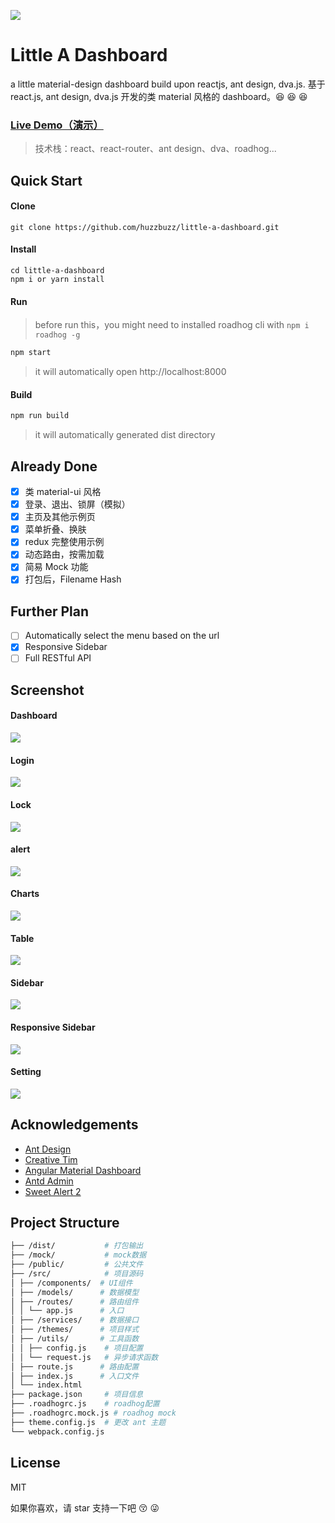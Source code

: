 ![](https://github.com/huzzbuzz/little-a-dashboard/blob/master/screenshot/logo-black.png) 
# Little A Dashboard

a little material-design dashboard build upon reactjs, ant design, dva.js. 基于 react.js, ant design, dva.js 开发的类 material 风格的 dashboard。:laughing: :laughing: :laughing:         

### [Live Demo（演示）](http://huzzbuzz.coding.me/little-a-dashboard)       

> 技术栈：react、react-router、ant design、dva、roadhog...

## Quick Start   


#### Clone 

    git clone https://github.com/huzzbuzz/little-a-dashboard.git

#### Install 

    cd little-a-dashboard
    npm i or yarn install

#### Run    
> before run this，you might need to installed roadhog cli with `npm i roadhog -g`
```bash
npm start
``` 
> it will automatically open http://localhost:8000

#### Build 
```bash
npm run build
``` 
> it will automatically generated dist directory


## Already Done
- [x] 类 material-ui 风格
- [x] 登录、退出、锁屏（模拟）
- [x] 主页及其他示例页
- [x] 菜单折叠、换肤
- [x] redux 完整使用示例
- [x] 动态路由，按需加载
- [x] 简易 Mock 功能
- [x] 打包后，Filename Hash

## Further Plan
- [ ] Automatically select the menu based on the url
- [x] Responsive Sidebar
- [ ] Full RESTful API

## Screenshot

#### Dashboard
![](https://github.com/huzzbuzz/little-a-dashboard/blob/master/screenshot/dashboard.gif)

#### Login
![](https://github.com/huzzbuzz/little-a-dashboard/blob/master/screenshot/login.gif)


#### Lock
![](https://github.com/huzzbuzz/little-a-dashboard/blob/master/screenshot/lock.gif)


#### alert
![](https://github.com/huzzbuzz/little-a-dashboard/blob/master/screenshot/alert.gif)


#### Charts
![](https://github.com/huzzbuzz/little-a-dashboard/blob/master/screenshot/charts.gif)


#### Table
![](https://github.com/huzzbuzz/little-a-dashboard/blob/master/screenshot/table.gif)


#### Sidebar
![](https://github.com/huzzbuzz/little-a-dashboard/blob/master/screenshot/sidebar.gif)


#### Responsive Sidebar
![](https://github.com/huzzbuzz/little-a-dashboard/blob/master/screenshot/responsive-sidebar.gif)


#### Setting
![](https://github.com/huzzbuzz/little-a-dashboard/blob/master/screenshot/setting.gif)


## Acknowledgements 

- [Ant Design](https://github.com/ant-design/ant-design)
- [Creative Tim](https://github.com/creativetimofficial)
- [Angular Material Dashboard](https://github.com/wangdicoder/angular-material-dashboard)
- [Antd Admin](https://github.com/zuiidea/antd-admin)
- [Sweet Alert 2](https://github.com/limonte/sweetalert2)


## Project Structure

```bash
├── /dist/           # 打包输出
├── /mock/           # mock数据
├── /public/         # 公共文件
├── /src/            # 项目源码
│ ├── /components/  # UI组件
│ ├── /models/      # 数据模型
│ ├── /routes/      # 路由组件
│ │ └── app.js      # 入口
│ ├── /services/    # 数据接口
│ ├── /themes/      # 项目样式
│ ├── /utils/       # 工具函数
│ │ ├── config.js    # 项目配置
│ │ └── request.js   # 异步请求函数
│ ├── route.js      # 路由配置
│ ├── index.js      # 入口文件
│ └── index.html     
├── package.json     # 项目信息
├── .roadhogrc.js    # roadhog配置
├── .roadhogrc.mock.js # roadhog mock
├── theme.config.js  # 更改 ant 主题
└── webpack.config.js
```

## License

MIT

如果你喜欢，请 star 支持一下吧 :kissing_closed_eyes: :stuck_out_tongue_winking_eye:
